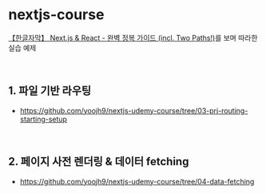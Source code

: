 # nextjs-course

[【한글자막】 Next.js & React - 완벽 정복 가이드 (incl. Two Paths!)](https://www.udemy.com/course/nextjs-react-incl-two-paths/)를 보며 따라한 실습 예제

<br>

## 1. 파일 기반 라우팅

- https://github.com/yoojh9/nextjs-udemy-course/tree/03-prj-routing-starting-setup

<br>

## 2. 페이지 사전 렌더링 & 데이터 fetching
- https://github.com/yoojh9/nextjs-udemy-course/tree/04-data-fetching
